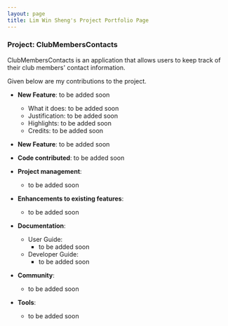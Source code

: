 ```yaml
---
layout: page
title: Lim Win Sheng's Project Portfolio Page
---
```


### Project: ClubMembersContacts

ClubMembersContacts is an application that allows users to keep track of their club members' contact information.

Given below are my contributions to the project.

* **New Feature**: to be added soon
    * What it does: to be added soon
    * Justification: to be added soon
    * Highlights: to be added soon
    * Credits: to be added soon

* **New Feature**: to be added soon

* **Code contributed**: to be added soon

* **Project management**:
    * to be added soon

* **Enhancements to existing features**:
    * to be added soon

* **Documentation**:
    * User Guide:
        * to be added soon
    * Developer Guide:
        * to be added soon

* **Community**:
    * to be added soon

* **Tools**:
    * to be added soon

